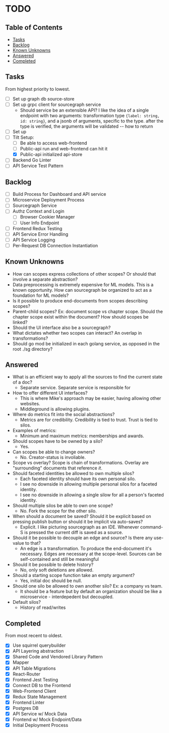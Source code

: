 # TODO 

## Table of Contents 
- [Tasks](#todo)
- [Backlog](#backlog)
- [Known Unknowns](#known-unknowns)    
- [Answered](#answered)   
- [Completed](#completed)

## Tasks 
From highest priority to lowest.
- [ ] Set up graph db source-store 
- [ ] Set up grpc client for sourcegraph service
    - Should service be an extensible API? I like the idea of a single endpoint with two arguments: transformation type `{label: string, id: string}`, and a jsonb of arguments, specific to the type. after the type is verified, the arguments will be validated -- how to return
- [ ] Set up 
- [ ] Tilt Setup: 
    - [ ] Be able to access web-frontend 
    - [ ] Public-api run and web-frontend can hit it 
    - [x] Public-api initialized api-store
- [ ] Backend Go Linter
- [ ] API Service Test Pattern

## Backlog
- [ ] Build Process for Dashboard and API service
- [ ] Microservice Deployment Process
- [ ] Sourcegraph Service 
- [ ] Authz Context and Login
    - [ ] Browser Cookier Manager 
    - [ ] User Info Endpoint
- [ ] Frontend Redux Testing
- [ ] API Service Error Handling 
- [ ] API Service Logging
- [ ] Per-Request DB Connection Instantiation

## Known Unknowns
- How can scopes express collections of other scopes? Or should that involve a separate abstraction? 
- Data preprocessing is extremely expensive for ML models. This is a known opportunity. How can sourcegraph be organized to act as a foundation for ML models? 
- Is it possible to produce end-documents from scopes describing scopes? 
- Parent-child scopes? Ex: document scope vs chapter scope. Should the chapter scope exist within the document? How should scopes be linked? 
- Should the UI interface also be a sourcegraph? 
- What dictates whether two scopes can interact? An overlap in transformations?
- Should go mod be initialized in each golang service, as opposed in the root ./sg directory?

## Answered
- What is an efficient way to apply all the sources to find the current state of a doc?
    - Separate service. Separate service is responsible for 
- How to offer different UI interfaces? 
    - This is where Mike's approach may be easier, having allowing other websites. 
    - Middleground is allowing plugins. 
- Where do metrics fit into the social abstractions? 
    - Metrics are for credibility. Credibility is tied to trust. Trust is tied to silos.
- Examples of metrics: 
    - Minimum and maximum metrics: memberships and awards.
- Should scopes have to be owned by a silo? 
    - Yes. 
- Can scopes be able to change owners? 
    - No. Creator-status is involiable. 
- Scope vs overlay? 
    Scope is chain of transformations. Overlay are "surrounding" documents that reference _it_.     
- Should faceted identities be allowed to own multiple silos?
    - Each faceted identity should have its own personal silo. 
    - I see no downside in allowing multiple personal silos for a faceted identity. 
    - I see no downside in allowing a single silow for all a person's faceted identity. 
- Should multiple silos be able to own one scope? 
    - No. Fork the scope for the other silo. 
- When should a document be saved? Should it be explicit based on pressing publish button or should it be implicit via auto-saves? 
    - Explicit. I like picturing sourcegraph as an IDE. Whenever command-S is pressed the current diff is saved as a source.
- Should it be possible to decouple an edge and source? Is there any use-value to that? 
    - An edge is a transformation. To produce the end-document it's necessary. Edges are necessary at the scope-level. Sources can be self-contained and still be meaningful
- Should it be possible to delete history?
    - No, only soft deletions are allowed.  
- Should a starting scope function take an empty argument? 
    - Yes, initial doc should be null.  
- Should one silo be allowed to own another silo? Ex: a company vs team. 
    - It should be a feature but by default an organization should be like a microservice - interdepedent but decoupled. 
- Default silos? 
    - History of read/writes

## Completed
From most recent to oldest.
- [x] Use squirrel querybuilder 
- [x] API Layering abstraction
- [x] Shared Code and Vendored Library Pattern
- [x] Mapper
- [x] API Table Migrations
- [x] React-Router
- [x] Frontend Jest Testing
- [x] Connect DB to the Frontend
- [x] Web-Frontend Client
- [x] Redux State Management
- [x] Frontend Linter
- [x] Postgres DB
- [x] API Service w/ Mock Data
- [x] Frontend w/ Mock Endpoint/Data
- [x] Initial Deployment Process
